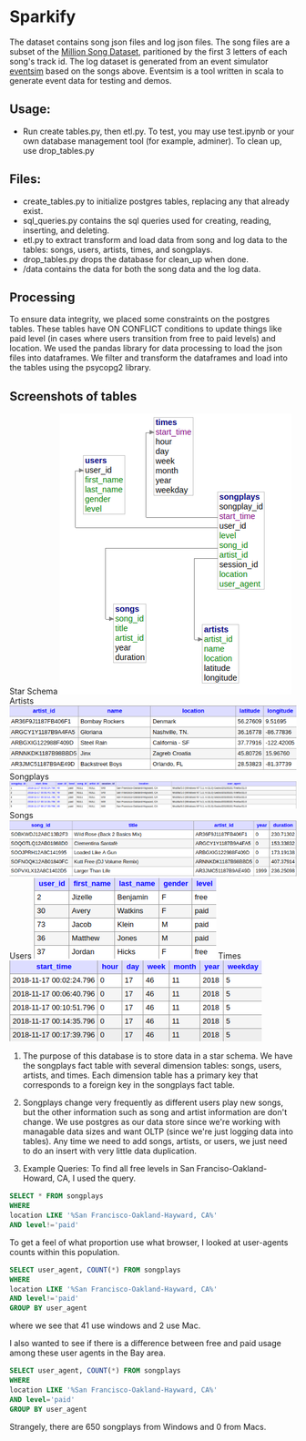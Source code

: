 # Sparkify
The dataset contains song json files and log json files. The song files are a subset of the [Million Song Dataset](https://labrosa.ee.columbia.edu/millionsong/), paritioned by the first 3 letters of each song's track id. The log dataset is generated from an event simulator [eventsim](https://github.com/Interana/eventsim) based on the songs above. Eventsim is a tool written in scala to generate event data for testing and demos.

## Usage: 
* Run create tables.py, then etl.py. To test, you may use test.ipynb or your own database management tool (for example, adminer). To clean up, use drop_tables.py

## Files:
* create_tables.py to initialize postgres tables, replacing any that already exist.
* sql_queries.py contains the sql queries used for creating, reading, inserting, and deleting.
* etl.py to extract transform and load data from song and log data to the tables: songs, users, artists, times, and songplays.
* drop_tables.py drops the database for clean_up when done.
* /data contains the data for both the song data and the log data.

## Processing
To ensure data integrity, we placed some constraints on the postgres tables. These tables have ON CONFLICT conditions to update things like paid level (in cases where users transition from free to paid levels) and location. We used the pandas library for data processing to load the json files into dataframes. We filter and transform the dataframes and load into the tables using the psycopg2 library.

## Screenshots of tables
Star Schema
![Image of Database Schema](https://github.com/gnublet/sparkify_1/blob/master/images/database_schema.png)
Artists
![Image of Artists Table](https://github.com/gnublet/sparkify_1/blob/master/images/artists.png)
Songplays
![Image of songplays Table](https://github.com/gnublet/sparkify_1/blob/master/images/songplays.png)
Songs
![Image of songs Table](https://github.com/gnublet/sparkify_1/blob/master/images/songs.png)
Users
![Image of users Table](https://github.com/gnublet/sparkify_1/blob/master/images/users.png)
Times
![Image of times Table](https://github.com/gnublet/sparkify_1/blob/master/images/times.png)

1. The purpose of this database is to store data in a star schema. We have the songplays fact table with several dimension tables: songs, users, artists, and times. Each dimension table has a primary key that corresponds to a foreign key in the songplays fact table.

2. Songplays change very frequently as different users play new songs, but the other information such as song and artist information are don't change. We use postgres as our data store since we're working with managable data sizes and want OLTP (since we're just logging data into tables). Any time we need to add songs, artists, or users, we just need to do an insert with very little data duplication.

3. Example Queries: To find all free levels in San Franciso-Oakland-Howard, CA, I used the query.

```sql
SELECT * FROM songplays 
WHERE 
location LIKE '%San Francisco-Oakland-Hayward, CA%'
AND level!='paid'
```

To get a feel of what proportion use what browser, I looked at user-agents counts within this population.
```sql
SELECT user_agent, COUNT(*) FROM songplays 
WHERE 
location LIKE '%San Francisco-Oakland-Hayward, CA%'
AND level!='paid'
GROUP BY user_agent
```

where we see that 41 use windows and 2 use Mac.

I also wanted to see if there is a difference between free and paid usage among these user agents in the Bay area.

```sql
SELECT user_agent, COUNT(*) FROM songplays 
WHERE 
location LIKE '%San Francisco-Oakland-Hayward, CA%'
AND level='paid'
GROUP BY user_agent
```
Strangely, there are 650 songplays from Windows and 0 from Macs.